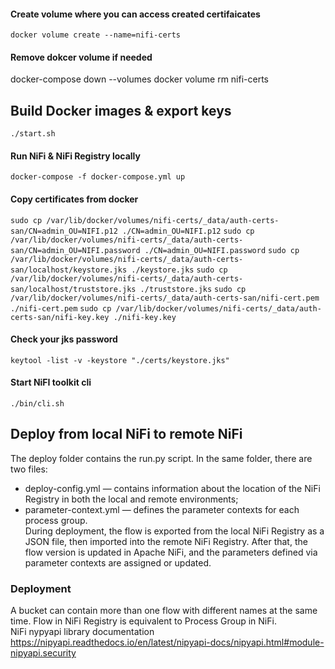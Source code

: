 #### Create volume where you can access created certifaicates
```
docker volume create --name=nifi-certs
```

#### Remove dokcer volume if needed
docker-compose down --volumes
docker volume rm nifi-certs

## Build Docker images & export keys
```
./start.sh
```

#### Run NiFi & NiFi Registry locally
`docker-compose -f docker-compose.yml up`

#### Copy certificates from docker
`sudo cp /var/lib/docker/volumes/nifi-certs/_data/auth-certs-san/CN=admin_OU=NIFI.p12 ./CN=admin_OU=NIFI.p12`
`sudo cp /var/lib/docker/volumes/nifi-certs/_data/auth-certs-san/CN=admin_OU=NIFI.password ./CN=admin_OU=NIFI.password`
`sudo cp /var/lib/docker/volumes/nifi-certs/_data/auth-certs-san/localhost/keystore.jks ./keystore.jks`
`sudo cp /var/lib/docker/volumes/nifi-certs/_data/auth-certs-san/localhost/truststore.jks ./truststore.jks`
`sudo cp /var/lib/docker/volumes/nifi-certs/_data/auth-certs-san/nifi-cert.pem ./nifi-cert.pem`
`sudo cp /var/lib/docker/volumes/nifi-certs/_data/auth-certs-san/nifi-key.key ./nifi-key.key`


#### Check your jks password
```
keytool -list -v -keystore "./certs/keystore.jks"
```

#### Start NiFI toolkit cli
```
./bin/cli.sh
```

## Deploy from local NiFi to remote NiFi
The deploy folder contains the run.py script. In the same folder, there are two files:  

- deploy-config.yml — contains information about the location of the NiFi Registry in both the local and remote environments;  
- parameter-context.yml — defines the parameter contexts for each process group.  
During deployment, the flow is exported from the local NiFi Registry as a JSON file, then imported into the remote NiFi Registry. After that, the flow version is updated in Apache NiFi, and the parameters defined via parameter contexts are assigned or updated.

### Deployment
A bucket can contain more than one flow with different names at the same time. Flow in NiFi Registry is equivalent to Process Group in NiFi.  
NiFi nypyapi library documentation https://nipyapi.readthedocs.io/en/latest/nipyapi-docs/nipyapi.html#module-nipyapi.security